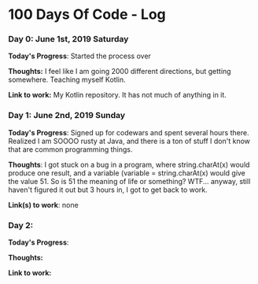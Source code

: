 # 100 Days Of Code - Log


### Day 0: June 1st, 2019 Saturday

**Today's Progress**: Started the process over

**Thoughts:** I feel like I am going 2000 different directions, but getting somewhere. Teaching myself Kotlin.

**Link to work:** My Kotlin repository. It has not much of anything in it. 



### Day 1: June 2nd, 2019 Sunday

**Today's Progress**: Signed up for codewars and spent several hours there. Realized I am SOOOO rusty at Java, and there is a ton of stuff I don't know that are common programming things. 

**Thoughts**: I got stuck on a bug in a program, where string.charAt(x) would produce one result, and a variable (variable = string.charAt(x) would give the value 51. So is 51 the meaning of life or something? WTF... anyway, still haven't figured it out but 3 hours in, I got to get back to work.

**Link(s) to work**: none



### Day 2: 

**Today's Progress**: 

**Thoughts:** 

**Link to work:** 

